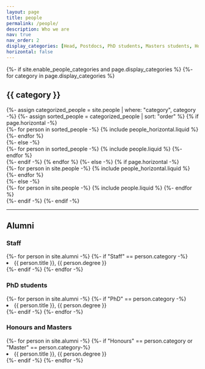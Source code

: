 ```yaml
---
layout: page
title: people
permalink: /people/
description: Who we are
nav: true
nav_order: 2
display_categories: [Head, Postdocs, PhD students, Masters students, Honours students]
horizontal: false
---
```


<!-- pages/people.md -->
<div class="people">
{%- if site.enable_people_categories and page.display_categories %}
  <!-- Display categorized people -->
  {%- for category in page.display_categories %}
  <h2 class="category">{{ category }}</h2>
  {%- assign categorized_people = site.people | where: "category", category -%}
  {%- assign sorted_people = categorized_people | sort: "order" %}
  <!-- Generate cards for all people -->
  {% if page.horizontal -%}
  <div class="container">
    <div class="row row-cols-2">
    {%- for person in sorted_people -%}
      {% include people_horizontal.liquid %}
    {%- endfor %}
    </div>
  </div>
  {%- else -%}
  <div class="grid">
    {%- for person in sorted_people -%}
      {% include people.liquid %}
    {%- endfor %}
  </div>
  {%- endif -%}
  {% endfor %}
{%- else -%}
  <!-- Generate cards for all people -->
  {% if page.horizontal -%}
  <div class="container">
    <div class="row row-cols-2">
    {%- for person in site.people -%}
      {% include people_horizontal.liquid %}
    {%- endfor %}
    </div>
  </div>
  {%- else -%}
  <div class="grid">
    {%- for person in site.people -%}
      {% include people.liquid %}
    {%- endfor %}
  </div>
  {%- endif -%}
{%- endif -%}
</div>

---

## Alumni

### Staff

<div>
  {%- for person in site.alumni -%}
    {%- if "Staff" == person.category -%}
      <li class="tab">{{ person.title }}, {{ person.degree }}</li>
    {%- endif -%}
  {%- endfor -%}
  <br>
</div>

<!--
% ### Postdocs
<div>
{%- for person in site.alumni -%}
  {%- if "Postdoc" == person.category -%}
    <li class="tab">{{ person.title }}, {{ person.degree }}</li>
  {%- endif -%}
{%- endfor -%}
</div>
-->

### PhD students
<div>
{%- for person in site.alumni -%}
  {%- if "PhD" == person.category -%}
    <li class="tab">{{ person.title }}, {{ person.degree }}</li>
  {%- endif -%}
{%- endfor -%}
</div>

### Honours and Masters

<div>
{%- for person in site.alumni -%}
  {%- if "Honours" == person.category or "Master" == person.category-%}
    <li class="tab">{{ person.title }}, {{ person.degree }}</li>
  {%- endif -%}
{%- endfor -%}
</div>
